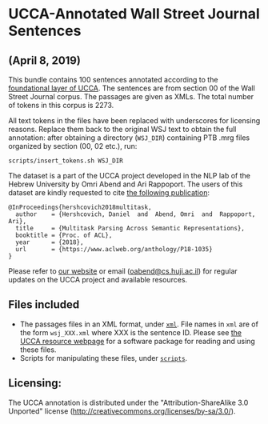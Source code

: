 UCCA-Annotated Wall Street Journal Sentences
============================================
(April 8, 2019)
-----------------------------

This bundle contains 100 sentences annotated according to the [foundational layer of UCCA](https://github.com/UniversalConceptualCognitiveAnnotation/UCCA_English-Wiki/tree/master#xml-format). 
The sentences are from section 00 of the Wall Street Journal corpus.
The passages are given as XMLs.
The total number of tokens in this corpus is 2273.

All text tokens in the files have been replaced with underscores for licensing reasons.
Replace them back to the original WSJ text to obtain the full annotation:
after obtaining a directory (`WSJ_DIR`) containing PTB .mrg files organized by section (00, 02 etc.),
run:

    scripts/insert_tokens.sh WSJ_DIR


The dataset is a part of the UCCA project developed in the NLP lab of the Hebrew University 
by Omri Abend and Ari Rappoport. The users of this dataset are kindly requested to cite [the following publication](http://www.cs.huji.ac.il/~danielh/acl2018.pdf):

    @InProceedings{hershcovich2018multitask,
      author    = {Hershcovich, Daniel  and  Abend, Omri  and  Rappoport, Ari},
      title     = {Multitask Parsing Across Semantic Representations},
      booktitle = {Proc. of ACL},
      year      = {2018},
      url       = {https://www.aclweb.org/anthology/P18-1035}
    }

Please refer to [our website](http://www.cs.huji.ac.il/~oabend/ucca.html) or email (oabend@cs.huji.ac.il)
for regular updates on the UCCA project and available resources.


Files included
--------------
- The passages files in an XML format, under [`xml`](xml).
  File names in `xml` are of the form `wsj_XXX.xml` where XXX 
  is the sentence ID. Please see [the UCCA resource webpage](http://www.cs.huji.ac.il/~oabend/ucca.html) for a software package for reading and using 
  these files.
- Scripts for manipulating these files, under [`scripts`](scripts).

Licensing:
----------

The UCCA annotation is distributed under the 
"Attribution-ShareAlike 3.0 Unported" license (http://creativecommons.org/licenses/by-sa/3.0/).
